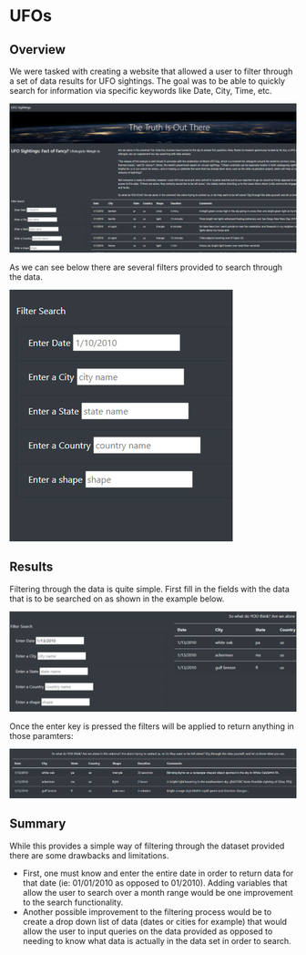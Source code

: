 # UFOs

## Overview
We were tasked with creating a website that allowed a user to filter through a set of data results for UFO sightings. The goal was to be able to quickly search for information via specific keywords like Date, City, Time, etc.

![siteimage](Resources/siteimage.png)

As we can see below there are several filters provided to search through the data.

![image1](Resources/image1.png)

## Results
Filtering through the data is quite simple. First fill in the fields with the data that is to be searched on as shown in the example below.

![image2](Resources/image2.png)

Once the enter key is pressed the filters will be applied to return anything in those paramters:

![image3](Resources/image3.png)

## Summary

While this provides a simple way of filtering through the dataset provided there are some drawbacks and limitations.

- First, one must know and enter the entire date in order to return data for that date (ie: 01/01/2010 as opposed to 01/2010). Adding variables that allow the user to search over a month range would be one improvement to the search functionality. 
- Another possible improvement to the filtering process would be to create a drop down list of data (dates or cities for example) that would allow the user to input queries on the data provided as opposed to needing to know what data is actually in the data set in order to search.